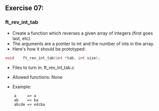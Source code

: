 ## Exercise 07:
### ft_rev_int_tab

+ Create a function which reverses a given array of integers (first goes last, etc).
+ The arguments are a pointer to int and the number of ints in the array.
+ Here's how it should be prototyped:
```C
void	ft_rev_int_tab(int *tab, int size);
```
+ Files to turn in: ft_rev_int_tab.c
+ Allowed functions: None

+ Example:
```
	a     => a
	ab    => ba
	abcde => edcba
```
